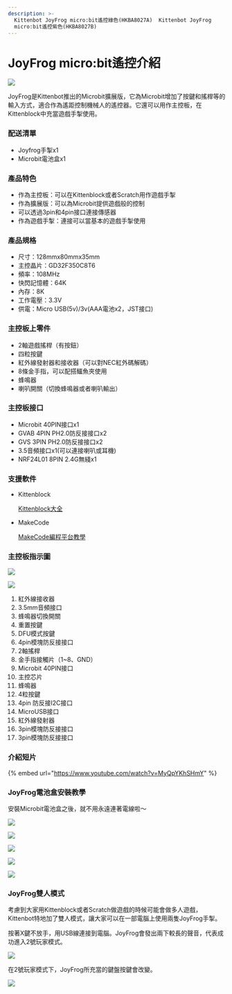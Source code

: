 ```yaml
---
description: >-
  Kittenbot JoyFrog micro:bit遙控綠色(HKBA8027A)  Kittenbot JoyFrog
  micro:bit遙控紫色(HKBA8027B)
---
```


# JoyFrog micro:bit遙控介紹

![](https://kittenbothk.readthedocs.io/en/latest/\_images/joyfrog1.png)

JoyFrog是Kittenbot推出的Microbit擴展版，它為Microbit增加了按鍵和搖桿等的輸入方式，適合作為遙距控制機械人的遙控器。它還可以用作主控板，在Kittenblock中充當遊戲手掣使用。

### 配送清單

* Joyfrog手掣x1
* Microbit電池盒x1

### 產品特色

* 作為主控板：可以在Kittenblock或者Scratch用作遊戲手掣
* 作為擴展版：可以為Microbit提供遊戲般的控制
* 可以透過3pin和4pin接口連接傳感器
* 作為遊戲手掣：連接可以當基本的遊戲手掣使用

### 產品規格

* 尺寸：128mmx80mmx35mm
* 主控晶片：GD32F350C8T6
* 頻率：108MHz
* 快閃記憶體：64K
* 內存：8K
* 工作電壓：3.3V
* 供電：Micro USB(5v)/3v(AAA電池x2，JST接口)

### 主控板上零件

* 2軸遊戲搖桿（有按鈕）
* 四粒按鍵
* 紅外線發射器和接收器（可以對NEC紅外碼解碼）
* 8條金手指，可以配搭鱷魚夾使用
* 蜂鳴器
* 喇叭開關（切換蜂鳴器或者喇叭輸出）

### 主控板接口

* Microbit 40PIN接口x1
* GVAB 4PIN PH2.0防反接接口x2
* GVS 3PIN PH2.0防反接接口x2
* 3.5音頻接口x1(可以連接喇叭或耳機)
* NRF24L01 8PIN 2.4G無綫x1

### 支援軟件

*   Kittenblock

    [Kittenblock大全](../../ge-bian-cheng-ping-tai-jie-shao/kittenblock/)
*   MakeCode

    [MakeCode編程平台教學](../../ge-bian-cheng-ping-tai-jie-shao/makecode/)

### 主控板指示圖

![](https://kittenbothk.readthedocs.io/en/latest/\_images/joyfrog\_diag1.png)

![](https://kittenbothk.readthedocs.io/en/latest/\_images/joyfrog\_diag2.png)

1. 紅外線接收器
2. 3.5mm音頻接口
3. 蜂鳴器切換開關
4. 重置按鍵
5. DFU模式按鍵
6. 4pin模塊防反接接口
7. 2軸搖桿
8. 金手指接觸片（1\~8、GND）
9. Microbit 40PIN接口
10. 主控芯片
11. 蜂鳴器
12. 4粒按鍵
13. 4pin 防反接I2C接口
14. MicroUSB接口
15. 紅外線發射器
16. 3pin模塊防反接接口
17. 3pin模塊防反接接口

### 介紹短片

{% embed url="https://www.youtube.com/watch?v=MyQpYKhSHmY" %}

### JoyFrog電池盒安裝教學

安裝Microbit電池盒之後，就不用永遠連著電線啦～

![](https://kittenbothk.readthedocs.io/en/latest/\_images/joyfrog\_bat1.png)

![](https://kittenbothk.readthedocs.io/en/latest/\_images/joyfrog\_bat2.png)

![](https://kittenbothk.readthedocs.io/en/latest/\_images/joyfrog\_bat3.png)

![](https://kittenbothk.readthedocs.io/en/latest/\_images/joyfrog\_bat4.png)

![](https://kittenbothk.readthedocs.io/en/latest/\_images/joyfrog\_bat5.png)

### JoyFrog雙人模式

考慮到大家用Kittenblock或者Scratch做遊戲的時候可能會做多人遊戲，Kittenbot特地加了雙人模式，讓大家可以在一部電腦上使用兩隻JoyFrog手掣。

按著X鍵不放手，用USB線連接到電腦。JoyFrog會發出兩下較長的聲音，代表成功進入2號玩家模式。

![](https://kittenbothk.readthedocs.io/en/latest/\_images/joyfrog\_2p1.png)

在2號玩家模式下，JoyFrog所充當的鍵盤按鍵會改變。

![](https://kittenbothk.readthedocs.io/en/latest/\_images/joyfrog\_2p2.png)
